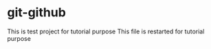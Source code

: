 # git-github

This is test project for tutorial purpose
This file is restarted for tutorial purpose
